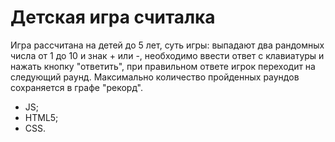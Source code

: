 # Детская игра считалка

Игра рассчитана на детей до 5 лет, суть игры: выпадают два рандомных числа от 1 до 10 и знак + или -, необходимо ввести ответ с клавиатуры и нажать кнопку "ответить", при правильном ответе игрок переходит на следующий раунд. Максимально количество пройденных раундов сохраняется в графе "рекорд".

- JS;
- HTML5;
- CSS.